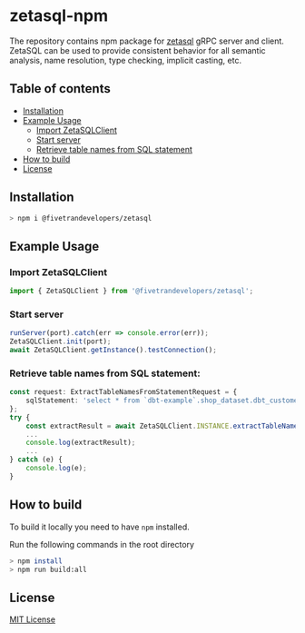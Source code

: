 # zetasql-npm

The repository contains npm package for [zetasql](https://github.com/google/zetasql) gRPC server and client.
ZetaSQL can be used to provide consistent behavior for all semantic analysis, name resolution, type checking, implicit casting, etc.

## Table of contents

* [Installation](#installation)
* [Example Usage](#example-usage)
    * [Import ZetaSQLClient](#import-zetasqlclient)
    * [Start server](#start-server)
    * [Retrieve table names from SQL statement](#retrieve-table-names-from-sql-statement)
* [How to build](#how-to-build)
* [License](#license)

## Installation

```sh
> npm i @fivetrandevelopers/zetasql 
```

## Example Usage

### Import ZetaSQLClient

```typescript
import { ZetaSQLClient } from '@fivetrandevelopers/zetasql';
```

### Start server

```typescript
runServer(port).catch(err => console.error(err));
ZetaSQLClient.init(port);
await ZetaSQLClient.getInstance().testConnection();
```

### Retrieve table names from SQL statement:

```typescript
const request: ExtractTableNamesFromStatementRequest = {
    sqlStatement: 'select * from `dbt-example`.shop_dataset.dbt_customers where age >= 21',
};
try {
    const extractResult = await ZetaSQLClient.INSTANCE.extractTableNamesFromStatement(request);
    ...
    console.log(extractResult);
    ...
} catch (e) {
    console.log(e);
}
```

## How to build

To build it locally you need to have `npm` installed.

Run the following commands in the root directory

```sh
> npm install
> npm run build:all
```

## License

[MIT License](https://github.com/fivetran/zetasql-npm/blob/master/LICENSE)
